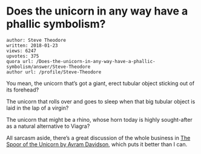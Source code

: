 # Does the unicorn in any way have a phallic symbolism?

	author: Steve Theodore
	written: 2018-01-23
	views: 6247
	upvotes: 375
	quora url: /Does-the-unicorn-in-any-way-have-a-phallic-symbolism/answer/Steve-Theodore
	author url: /profile/Steve-Theodore


You mean, the unicorn that’s got a giant, erect tubular object sticking out of its forehead?

The unicorn that rolls over and goes to sleep when that big tubular object is laid in the lap of a virgin?

The unicorn that might be a rhino, whose horn today is highly sought-after as a natural alternative to Viagra?

All sarcasm aside, there’s a great discussion of the whole business in [The Spoor of the Unicorn by Avram Davidson](https://www.baen.com/Chapters/9781625791177/9781625791177___1.htm), which puts it better than I can.

